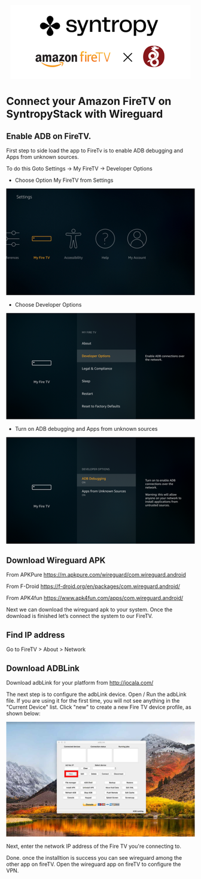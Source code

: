 <p align="center"><img src="images/firetv_logo.png"></p>

# Connect your Amazon FireTV on SyntropyStack with Wireguard

## Enable ADB on FireTV.

First step to side load the app to FireTv is to enable ADB debugging and Apps from unknown sources.

To do this Goto Settings -> My FireTV -> Developer Options

- Choose Option My FireTV from Settings
<p align="center">
<img src="images/firetv_1.png">
</p>

- Choose Developer Options
<p align="center">
<img src="images/firetv_2.png">
</p>

- Turn on ADB debugging and Apps from unknown sources
<p align="center">
<img src="images/firetv_3.png">
</p>


## Download Wireguard APK

From APKPure
https://m.apkpure.com/wireguard/com.wireguard.android

From F-Droid
https://f-droid.org/en/packages/com.wireguard.android/

From APK4fun
https://www.apk4fun.com/apps/com.wireguard.android/

Next we can download the wireguard apk to your system. Once the download is finished let’s connect the system to our FireTV.


## Find IP address

Go to FireTV > About > Network

## Download ADBLink

Download adbLink for your platform from http://jocala.com/

The next step is to configure the adbLink device. Open / Run the adbLink file. If you are using it for the first time, you will not see anything in the "Current Device" list. Click "new" to create a new Fire TV device profile, as shown below:
<p align="center">
<img src="images/adblink_1.jpg">
</p>

Next, enter the network IP address of the Fire TV you're connecting to.


Done. once the installtion is success you can see wireguard among the other app on fireTV. Open the wireguard app on fireTV to configure the VPN.
